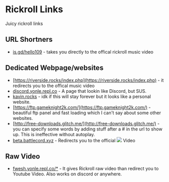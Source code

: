 # Rickroll Links
Juicy rickroll links

## URL Shortners
- [is.gd/hello109](https://is.gd/hello109) - takes you directly to the offical rickroll music video

## Dedicated Webpage/websites
- [https://riverside.rocks/index.php](https://riverside.rocks/index.php) - it redirects you to the offical music video
- [discord.yonle.repl.co](https://discord.yonle.repl.co) - A page that lookin like Discord, but SUS.
- [kavin.rocks](http://kavin.rocks/) - idk if this will stay forever but it looks like a personal website. 
- [https://ftp.gameknight2k.com/](https://ftp.gameknight2k.com/) - beautiful ftp panel and fast loading which I can't say about some other websites.
- [http://free-downloads.glitch.me/](http://free-downloads.glitch.me/) - you can specify some words by adding stuff after a # in the url to show up. This is ineffective without autoplay.  
- [beta.battlecord.xyz](https://beta.battlecord.xyz) - Redirects you to the official ![](https://cdn.discordapp.com/emojis/769486756977967114.gif?v=1&size=32) Video

## Raw Video
- [fwesh.yonle.repl.co/*](https://fwesh.yonle.repl.co) - It gives Rickroll raw video than redirect you to Youtube Video. Also works on discord or anywhere.

